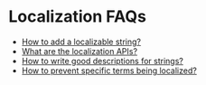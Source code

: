 # Localization FAQs

- [How to add a localizable string?](adding_strings_V2.md)
- [What are the localization APIs?](localization_apis_V2.md)
- [How to write good descriptions for strings?](descriptions.md)
- [How to prevent specific terms being localized?](locked_terms_V2.md)
